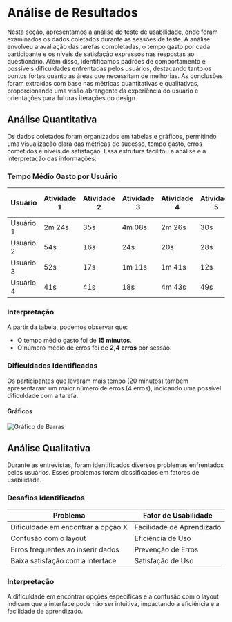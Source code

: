 # Análise de Resultados 

Nesta seção, apresentamos a análise do teste de usabilidade, onde foram examinados os dados coletados durante as sessões de teste. A análise envolveu a avaliação das tarefas completadas, o tempo gasto por cada participante e os níveis de satisfação expressos nas respostas ao questionário. Além disso, identificamos padrões de comportamento e possíveis dificuldades enfrentadas pelos usuários, destacando tanto os pontos fortes quanto as áreas que necessitam de melhorias. As conclusões foram extraídas com base nas métricas quantitativas e qualitativas, proporcionando uma visão abrangente da experiência do usuário e orientações para futuras iterações do design. 

## Análise Quantitativa

Os dados coletados foram organizados em tabelas e gráficos, permitindo uma visualização clara das métricas de sucesso, tempo gasto, erros cometidos e níveis de satisfação. Essa estrutura facilitou a análise e a interpretação das informações. 

### Tempo Médio Gasto por Usuário

| Usuário   | Atividade 1 | Atividade 2 | Atividade 3 | Atividade 4 | Atividade 5 | Atividade 6 | Atividade 7 | Atividade 8 | Tempo Médio (min) |
|-----------|-------------|-------------|-------------|-------------|-------------|-------------|-------------|-------------|-------------------|
| Usuário 1 | 2m 24s | 35s | 4m 08s | 2m 26s | 30s | 25s | 4m 42s | 45s |  |
| Usuário 2 | 54s | 16s | 24s | 20s | 28s | 37s | 30s | 23s |  |
| Usuário 3 | 52s | 17s | 1m 11s | 1m 41s | 12s | 10s | 1m 2s | 40s |  |
| Usuário 4 | 41s | 41s | 18s | 4m 43s | 49s | 24s | 49s | 51s |  |

### Interpretação

A partir da tabela, podemos observar que:

- O tempo médio gasto foi de **15 minutos**.
- O número médio de erros foi de **2,4 erros** por sessão.

### Dificuldades Identificadas

Os participantes que levaram mais tempo (20 minutos) também apresentaram um maior número de erros (4 erros), indicando uma possível dificuldade com a tarefa.

#### Gráficos

![Gráfico de Barras](gráficos/grafico_barras.png)

## Análise Qualitativa

Durante as entrevistas, foram identificados diversos problemas enfrentados pelos usuários. Esses problemas foram classificados em fatores de usabilidade.

### Desafios Identificados

| Problema                              | Fator de Usabilidade       |
|---------------------------------------|----------------------------|
| Dificuldade em encontrar a opção X    | Facilidade de Aprendizado  |
| Confusão com o layout                 | Eficiência de Uso          |
| Erros frequentes ao inserir dados     | Prevenção de Erros        |
| Baixa satisfação com a interface      | Satisfação de Uso          |

### Interpretação

A dificuldade em encontrar opções específicas e a confusão com o layout indicam que a interface pode não ser intuitiva, impactando a eficiência e a facilidade de aprendizado.

